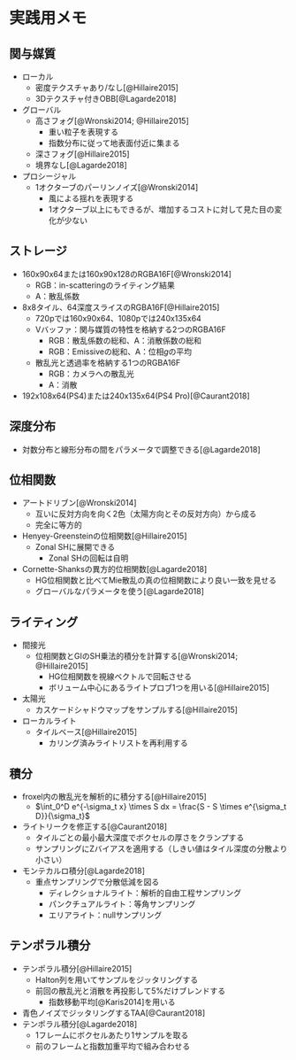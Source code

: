 # 実践用メモ

## 関与媒質

- ローカル
  - 密度テクスチャあり/なし[@Hillaire2015]
  - 3Dテクスチャ付きOBB[@Lagarde2018]
- グローバル
  - 高さフォグ[@Wronski2014; @Hillaire2015]
    - 重い粒子を表現する
    - 指数分布に従って地表面付近に集まる
  - 深さフォグ[@Hillaire2015]
  - 境界なし[@Lagarde2018]
- プロシージャル
  - 1オクターブのパーリンノイズ[@Wronski2014]
    - 風による揺れを表現する
    - 1オクターブ以上にもできるが、増加するコストに対して見た目の変化が少ない

## ストレージ

- 160x90x64または160x90x128のRGBA16F[@Wronski2014]
  - RGB：in-scatteringのライティング結果
  - A：散乱係数
- 8x8タイル、64深度スライスのRGBA16F[@Hillaire2015]
  - 720pでは160x90x64、1080pでは240x135x64
  - Vバッファ：関与媒質の特性を格納する2つのRGBA16F
    - RGB：散乱係数の総和、A：消散係数の総和
    - RGB：Emissiveの総和、A：位相$g$の平均
  - 散乱光と透過率を格納する1つのRGBA16F
    - RGB：カメラへの散乱光
    - A：消散
- 192x108x64(PS4)または240x135x64(PS4 Pro)[@Caurant2018]

## 深度分布

- 対数分布と線形分布の間をパラメータで調整できる[@Lagarde2018]

## 位相関数

- アートドリブン[@Wronski2014]
  - 互いに反対方向を向く2色（太陽方向とその反対方向）から成る
  - 完全に等方的
- Henyey-Greensteinの位相関数[@Hillaire2015]
  - Zonal SHに展開できる
    - Zonal SHの回転は自明
- Cornette-Shanksの異方的位相関数[@Lagarde2018]
  - HG位相関数と比べてMie散乱の真の位相関数により良い一致を見せる
  - グローバルなパラメータを使う[@Lagarde2018]

## ライティング

- 間接光
  - 位相関数とGIのSH乗法的積分を計算する[@Wronski2014; @Hillaire2015]
    - HG位相関数を視線ベクトルで回転させる
    - ボリューム中心にあるライトプロブ1つを用いる[@Hillaire2015]
- 太陽光
  - カスケードシャドウマップをサンプルする[@Hillaire2015]
- ローカルライト
  - タイルベース[@Hillaire2015]
    - カリング済みライトリストを再利用する

## 積分

- froxel内の散乱光を解析的に積分する[@Hillaire2015]
  - $\int_0^D e^{-\sigma_t x} \times S dx = \frac{S - S \times e^{\sigma_t D}}{\sigma_t}$
- ライトリークを修正する[@Caurant2018]
  - タイルごとの最小最大深度でボクセルの厚さをクランプする
  - サンプリングにZバイアスを適用する（しきい値はタイル深度の分散より小さい）
- モンテカルロ積分[@Lagarde2018]
  - 重点サンプリングで分散低減を図る
    - ディレクショナルライト：解析的自由工程サンプリング
    - パンクチュアルライト：等角サンプリング
    - エリアライト：nullサンプリング

## テンポラル積分

- テンポラル積分[@Hillaire2015]
  - Halton列を用いてサンプルをジッタリングする
  - 前回の散乱光と消散を再投影して5%だけブレンドする
    - 指数移動平均[@Karis2014]を用いる
- 青色ノイズでジッタリングするTAA[@Caurant2018]
- テンポラル積分[@Lagarde2018]
  - 1フレームにボクセルあたり1サンプルを取る
  - 前のフレームと指数加重平均で組み合わせる

